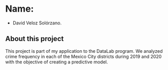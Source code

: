 # Name:
* David Veloz Solórzano.

## About this project
This project is part of my application to the DataLab program.
We analyzed crime frequency in each of the Mexico City districts during 2019 and 2020 with the objective of creating a predictive model.
